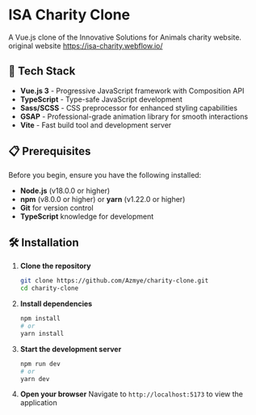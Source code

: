 # ISA Charity Clone

A Vue.js clone of the Innovative Solutions for Animals charity website. original website https://isa-charity.webflow.io/

## 🚀 Tech Stack

- **Vue.js 3** - Progressive JavaScript framework with Composition API
- **TypeScript** - Type-safe JavaScript development
- **Sass/SCSS** - CSS preprocessor for enhanced styling capabilities
- **GSAP** - Professional-grade animation library for smooth interactions
- **Vite** - Fast build tool and development server

## 📋 Prerequisites

Before you begin, ensure you have the following installed:

- **Node.js** (v18.0.0 or higher)
- **npm** (v8.0.0 or higher) or **yarn** (v1.22.0 or higher)
- **Git** for version control
- **TypeScript** knowledge for development

## 🛠️ Installation

1. **Clone the repository**

   ```bash
   git clone https://github.com/Azmye/charity-clone.git
   cd charity-clone
   ```

2. **Install dependencies**

   ```bash
   npm install
   # or
   yarn install
   ```

3. **Start the development server**

   ```bash
   npm run dev
   # or
   yarn dev
   ```

4. **Open your browser**
   Navigate to `http://localhost:5173` to view the application

